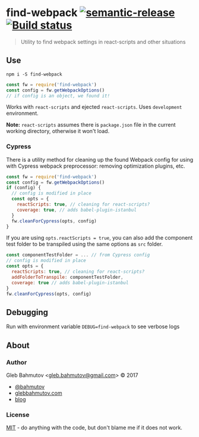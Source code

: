 # find-webpack [![semantic-release][semantic-image] ][semantic-url] [![Build status][ci-image] ][ci-url]

> Utility to find webpack settings in react-scripts and other situations

## Use

```shell
npm i -S find-webpack
```

```js
const fw = require('find-webpack')
const config = fw.getWebpackOptions()
// if config is an object, we found it!
```

Works with `react-scripts` and ejected `react-scripts`. Uses `development` environment.

**Note:** `react-scripts` assumes there is `package.json` file in the current working directory, otherwise it won't load.

### Cypress

There is a utility method for cleaning up the found Webpack config for using with Cypress webpack preprocessor: removing optimization plugins, etc.

```js
const fw = require('find-webpack')
const config = fw.getWebpackOptions()
if (config) {
  // config is modified in place
  const opts = {
    reactScripts: true, // cleaning for react-scripts?
    coverage: true, // adds babel-plugin-istanbul
  }
  fw.cleanForCypress(opts, config)
}
```

If you are using `opts.reactScripts = true`, you can also add the component test folder to be transpiled using the same options as `src` folder.

```js
const componentTestFolder = ... // from Cypress config
// config is modified in place
const opts = {
  reactScripts: true, // cleaning for react-scripts?
  addFolderToTranspile: componentTestFolder,
  coverage: true // adds babel-plugin-istanbul
}
fw.cleanForCypress(opts, config)
```

## Debugging

Run with environment variable `DEBUG=find-webpack` to see verbose logs

## About

### Author

Gleb Bahmutov &lt;gleb.bahmutov@gmail.com&gt; &copy; 2017

- [@bahmutov](https://twitter.com/bahmutov)
- [glebbahmutov.com](https://glebbahmutov.com)
- [blog](https://glebbahmutov.com/blog)

### License

[MIT](LICENSE) - do anything with the code, but don't blame me if it does not work.

[ci-image]: https://github.com/bahmutov/find-webpack/workflows/ci/badge.svg?branch=master
[ci-url]: https://github.com/bahmutov/find-webpack/actions
[semantic-image]: https://img.shields.io/badge/%20%20%F0%9F%93%A6%F0%9F%9A%80-semantic--release-e10079.svg
[semantic-url]: https://github.com/semantic-release/semantic-release

